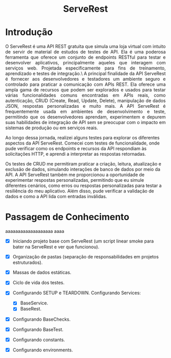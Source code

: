 <h1 align="center">ServeRest</h1>
<h1>Introdução</h1>
<p align="justify">
O ServeRest é uma API REST gratuita que simula uma loja virtual com intuito de servir de material de estudos de testes de API. Ela é uma poderosa ferramenta que oferece um conjunto de endpoints RESTful para testar e desenvolver aplicativos, principalmente aqueles que interagem com serviços web. Projetada especificamente para fins de treinamento, aprendizado e testes de integração.\
A principal finalidade da API ServeRest é fornecer aos desenvolvedores e testadores um ambiente seguro e controlado para praticar a comunicação com APIs REST. Ela oferece uma ampla gama de recursos que podem ser explorados e usados para testar várias funcionalidades comuns encontradas em APIs reais, como autenticação, CRUD (Create, Read, Update, Delete), manipulação de dados JSON, respostas personalizadas e muito mais.
A API ServeRest é frequentemente usada em ambientes de desenvolvimento e teste, permitindo que os desenvolvedores aprendam, experimentem e depurem suas habilidades de integração de API sem se preocupar com o impacto em sistemas de produção ou em serviços reais.

Ao longo dessa jornada, realizei alguns testes para explorar os diferentes aspectos da API ServeRest. Comecei com testes de funcionalidade, onde pude verificar como os endpoints e recursos da API respondiam às solicitações HTTP, e aprendi a interpretar as respostas retornadas.

Os testes de CRUD me permitiram praticar a criação, leitura, atualização e exclusão de dados, simulando interações de banco de dados por meio da API. A API ServeRest também me proporcionou a oportunidade de experimentar respostas personalizadas, permitindo que eu simule diferentes cenários, como erros ou respostas personalizadas para testar a resiliência do meu aplicativo. Além disso, pude verificar a validação de dados e como a API lida com entradas inválidas.
</p>


# Passagem de Conhecimento 
aaaaaaaaaaaaaaaaaaa
aaaa
- [x] Iniciando projeto base com ServeRest (um script linear smoke para bater na ServeRest e ver que funcionou).
- [x] Organização de pastas (separação de responsabilidades em projetos estruturados).
- [x] Massas de dados estáticas.
- [x] Ciclo de vida dos testes.
- [X] Configurando SETUP e TEARDOWN.
Configurando Services:
   - [x] BaseService.
   - [x] BaseRest.
- [x] Configurando BaseChecks.
- [x] Configurando BaseTest.
- [x] Configurando constants.
- [x] Configurando environments.

